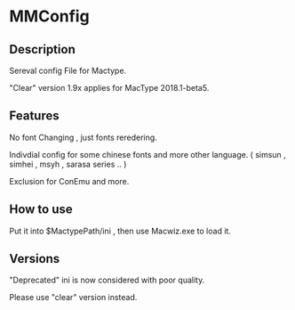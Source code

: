 # MMConfig

## Description

Sereval config File for Mactype.

"Clear" version 1.9x applies for MacType 2018.1-beta5. 


## Features

No font Changing , just fonts reredering.

Indivdial config for some chinese fonts and more other language. ( simsun , simhei , msyh , sarasa series .. )

Exclusion for ConEmu and more.


## How to use

Put it into $MactypePath/ini , then use Macwiz.exe to load it.

## Versions

"Deprecated" ini is now considered with poor quality.

Please use "clear" version instead.

